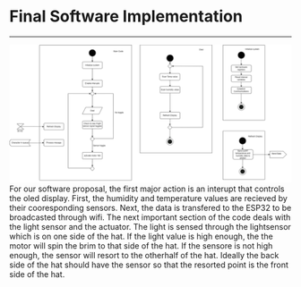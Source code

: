 # Final Software Implementation
------------------

![Concept 1 Image](Images/software_proposal.png)
 For our software proposal, the first major action is an interupt that controls the oled display. First, the humidity and temperature values are recieved by their cooresponding sensors. Next, the data is transfered to the ESP32 to be broadcasted through wifi. The next important section of the code deals with the light sensor and the actuator. The light is sensed through the lightsensor which is on one side of the hat. If the light value is high enough, the the motor will spin the brim to that side of the hat. If the sensore is not high enough, the sensor will resort to the otherhalf of the hat. Ideally the back side of the hat should have the sensor so that the resorted point is the front side of the hat.
